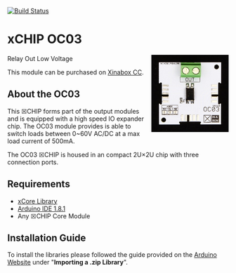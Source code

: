 [![Build Status](https://travis-ci.org/xinabox/arduino-OC03.svg?branch=master)](https://travis-ci.org/xinabox/arduino-OC03)

# xCHIP OC03
<img src="extras/OC03 V0.5.0.JPG" width="35%" height="auto" align="right">
Relay Out Low Voltage

This module can be purchased on [Xinabox CC](https://xinabox.cc/products/OC03/).

## About the OC03
This ☒CHIP forms part of the output modules and is equipped with a high speed IO expander chip. The OC03 module provides is able to switch loads between 0~60V AC/DC at a max load current of 500mA.

The OC03 ☒CHIP is housed in an compact 2U×2U chip with three connection ports.

## Requirements
  - [xCore Library](https://github.com/xinabox/xCore)
  - [Arduino IDE 1.8.1](https://www.arduino.cc/en/main/software)
  - Any ☒CHIP Core Module

## Installation Guide
To install the libraries please followed the guide provided on the [Arduino Website](https://www.arduino.cc/en/Guide/Libraries) under "**Importing a .zip Library**".


